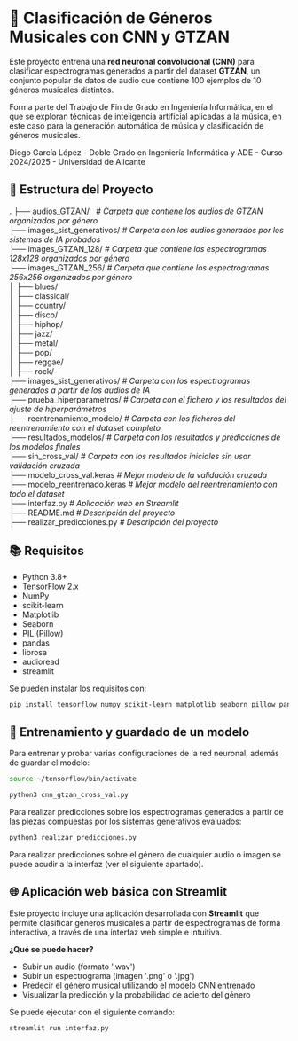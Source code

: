 # 🎵 Clasificación de Géneros Musicales con CNN y GTZAN

Este proyecto entrena una **red neuronal convolucional (CNN)** para clasificar espectrogramas generados a partir del dataset **GTZAN**, un conjunto popular de datos de audio que contiene 100 ejemplos de 10 géneros musicales distintos.

Forma parte del Trabajo de Fin de Grado en Ingeniería Informática, en el que se exploran técnicas de inteligencia artificial aplicadas a la música, en este caso para la generación automática de música y clasificación de géneros musicales.

Diego García López - Doble Grado en Ingeniería Informática y ADE - Curso 2024/2025 - Universidad de Alicante

## 📂 Estructura del Proyecto

. ├── audios_GTZAN/&nbsp;&nbsp;&nbsp;*# Carpeta que contiene los audios de GTZAN organizados por género*  
├── images_sist_generativos/   *# Carpeta con los audios generados por los sistemas de IA probados*  
├── images_GTZAN_128/          *# Carpeta que contiene los espectrogramas 128x128 organizados por género*  
├── images_GTZAN_256/          *# Carpeta que contiene los espectrogramas 256x256 organizados por género*  
│ ├── blues/  
│ ├── classical/  
│ ├── country/  
│ ├── disco/  
│ ├── hiphop/  
│ ├── jazz/  
│ ├── metal/  
│ ├── pop/  
│ ├── reggae/  
│ ├── rock/  
├── images_sist_generativos/   *# Carpeta con los espectrogramas generados a partir de los audios de IA*  
├── prueba_hiperparametros/    *# Carpeta con el fichero y los resultados del ajuste de hiperparámetros*  
├── reentrenamiento_modelo/    *# Carpeta con los ficheros del reentrenamiento con el dataset completo*  
├── resultados_modelos/        *# Carpeta con los resultados y predicciones de los modelos finales*  
├── sin_cross_val/             *# Carpeta con los resultados iniciales sin usar validación cruzada*  
├── modelo_cross_val.keras     *# Mejor modelo de la validación cruzada*  
├── modelo_reentrenado.keras   *# Mejor modelo del reentrenamiento con todo el dataset*  
├── interfaz.py                *# Aplicación web en Streamlit*  
├── README.md                  *# Descripción del proyecto*  
├── realizar_predicciones.py   *# Descripción del proyecto*  

## 📚 Requisitos

- Python 3.8+
- TensorFlow 2.x
- NumPy
- scikit-learn
- Matplotlib
- Seaborn
- PIL (Pillow)
- pandas
- librosa
- audioread
- streamlit

Se pueden instalar los requisitos con:
```bash
pip install tensorflow numpy scikit-learn matplotlib seaborn pillow pandas librosa audioread streamlit
```

## 🧪 Entrenamiento y guardado de un modelo
Para entrenar y probar varias configuraciones de la red neuronal, además de guardar el modelo:
```bash
source ~/tensorflow/bin/activate
```
```bash
python3 cnn_gtzan_cross_val.py
```

Para realizar predicciones sobre los espectrogramas generados a partir de las piezas compuestas por los sistemas generativos evaluados:
```bash
python3 realizar_predicciones.py
```

Para realizar predicciones sobre el género de cualquier audio o imagen se puede acudir a la interfaz (ver el siguiente apartado).

## 🌐 Aplicación web básica con Streamlit

Este proyecto incluye una aplicación desarrollada con **Streamlit** que permite clasificar géneros musicales a partir de espectrogramas de forma interactiva, a través de una interfaz web simple e intuitiva.

**¿Qué se puede hacer?**
- Subir un audio (formato '.wav')
- Subir un espectrograma (imagen '.png' o '.jpg')
- Predecir el género musical utilizando el modelo CNN entrenado
- Visualizar la predicción y la probabilidad de acierto del género

Se puede ejecutar con el siguiente comando:
```bash
streamlit run interfaz.py
```

